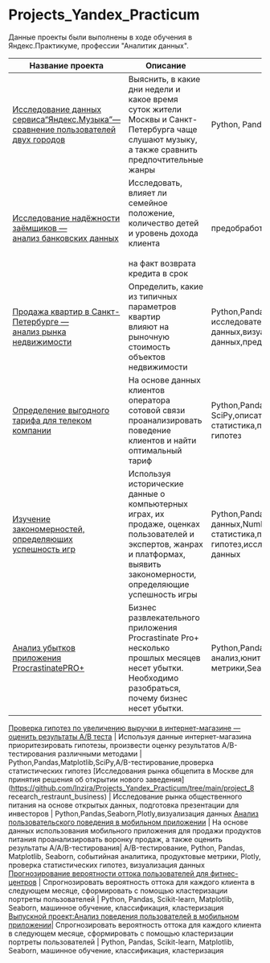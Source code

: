 # Projects_Yandex_Practicum
Данные проекты были выполнены в ходе обучения в Яндекс.Практикуме, профессии "Аналитик данных". 

 Название проекта   | Описание | Инструменты
--- | --- | ---
[Исследование данных сервиса“Яндекс.Музыка”— <br />сравнение пользователей двух городов](https://github.com/Inzira/Projects_Yandex_Practicum/tree/main/project_1_music_city) | Выяснить, в какие дни недели и какое время<br /> суток жители Москвы и Санкт-Петербурга чаще слушают музыку, а также сравнить предпочтительные жанры | Python, Pandas
[Исследование надёжности заёмщиков —<br /> анализ банковских данных](https://github.com/Inzira/Projects_Yandex_Practicum/tree/main/project_2_bank_clients) | Исследовать, влияет ли семейное положение,<br /> количество детей и уровень дохода клиента<br /><br /> на факт возврата кредита в срок | предобработка данных,Python,Pandas
[Продажа квартир в Санкт-Петербурге — <br />анализ рынка недвижимости](https://github.com/Inzira/Projects_Yandex_Practicum/tree/main/project_3_flats_sales) | Определить, какие из типичных параметров квартир<br /> влияют на рыночную стоимость объектов недвижимости | Python,Pandas,Matplotlib,<br />исследовательский анализ данных,визуализация данных,предобработка данных
[Определение выгодного тарифа для телеком компании](https://github.com/Inzira/Projects_Yandex_Practicum/tree/main/project_4_mobile_tarif) | На основе данных клиентов оператора сотовой связи<br /> проанализировать поведение клиентов и найти оптимальный тариф| Python,Pandas,Matplotlib,NumPy,<br />SciPy,описательная статистика,проверка статистических гипотез
[Изучение закономерностей, <br />определяющих успешность игр](https://github.com/Inzira/Projects_Yandex_Practicum/tree/main/project_5_comp_games) | Используя исторические данные о компьютерных играх, их продаже, оценках пользователей и экспертов, жанрах и платформах, выявить закономерности, определяющие успешность игры | Python,Pandas,Matplotlib,предобработка данных,NumPy,описательная статистика,проверка статистических гипотез,исследовательский анализ данных
[Анализ убытков приложения ProcrastinatePRO+](https://github.com/Inzira/Projects_Yandex_Practicum/tree/main/project_6_marketing_project) | Бизнес развлекательного приложения Procrastinate Pro+ несколько прошлых месяцев несет убытки. Необходимо разобраться, почему бизнес несет убытки. | Python,Pandas,Matplotlib,когортный анализ,юнит-экономика,продуктовые метрики,Seaborn
[Проверка гипотез по увеличению выручки в интернет-магазине —
оценить результаты A/B теста](https://github.com/Inzira/Projects_Yandex_Practicum/tree/main/project_7_AB-test) | Используя данные интернет-магазина приоритезировать гипотезы, произвести оценку результатов A/B-тестирования различными методами | Python,Pandas,Matplotlib,SciPy,A/B-тестирование,проверка статистических гипотез
[Исследования рынка общепита в Москве для принятия решения об
открытии нового заведения](https://github.com/Inzira/Projects_Yandex_Practicum/tree/main/project_8 recearch_restraunt_business) | Исследование рынка общественного питания на основе открытых данных, подготовка презентации для инвесторов | Python,Pandas,Seaborn,Plotly,визуализация данных
[Анализ пользовательского поведения в мобильном приложении](https://github.com/Inzira/Projects_Yandex_Practicum/tree/main/project_9_mobileapp) | На основе данных использования мобильного приложения для продажи продуктов питания проанализировать воронку продаж, а также оценить результаты A/A/B-тестирования| A/B-тестирование, Python, Pandas, Matplotlib, Seaborn, событийная аналитика, продуктовые метрики, Plotly, проверка статистических гипотез, визуализация данных
[Прогнозирование вероятности оттока пользователей для фитнес-центров](https://github.com/Inzira/Projects_Yandex_Practicum/tree/main/project_10_fitness) | Спрогнозировать вероятность оттока для каждого клиента в следующем месяце, сформировать с помощью кластеризации портреты пользователей | Python, Pandas, Scikit-learn, Matplotlib, Seaborn, машинное обучение, классификация, кластеризация
[Выпускной проект:Анализ поведения пользователей в мобильном приложении](https://github.com/Inzira/Projects_Yandex_Practicum/tree/main/project_10_fitness)| Спрогнозировать вероятность оттока для каждого клиента в следующем месяце, сформировать с помощью кластеризации портреты пользователей | Python, Pandas, Scikit-learn, Matplotlib, Seaborn, машинное обучение, классификация, кластеризация
